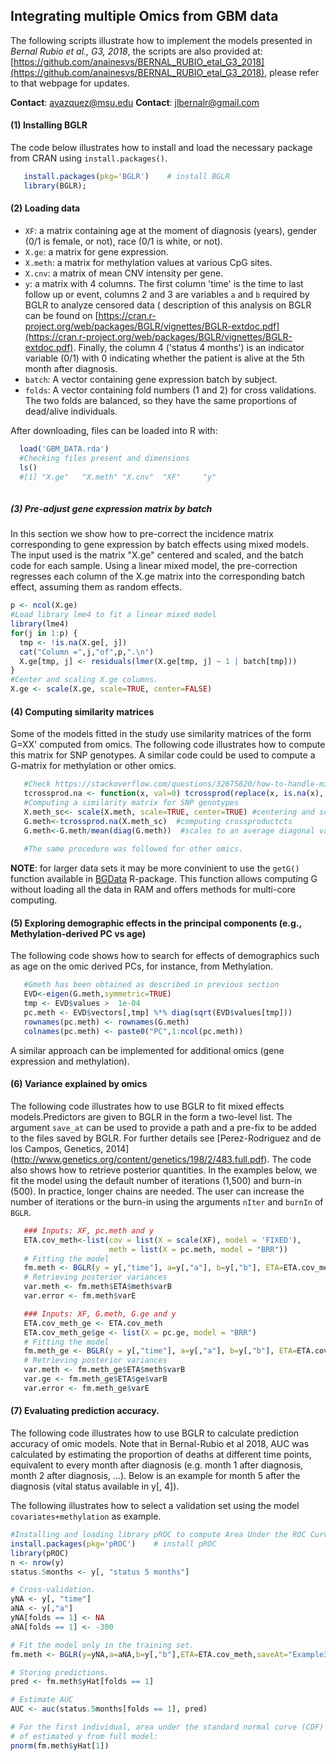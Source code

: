 ## Integrating multiple Omics from GBM data

The following scripts illustrate how to implement the models presented in *Bernal Rubio et al., G3, 2018*, the scripts are also provided at: [https://github.com/anainesvs/BERNAL_RUBIO_etal_G3_2018](https://github.com/anainesvs/BERNAL_RUBIO_etal_G3_2018), please refer to that webpage for updates.

**Contact**: avazquez@msu.edu
**Contact**: jlbernalr@gmail.com

#### (1) Installing BGLR

The code below illustrates how to install and load the necessary package from CRAN using `install.packages()`.

```R
   install.packages(pkg='BGLR')    # install BGLR
   library(BGLR); 
```  

#### (2)  Loading data

   * `XF`: a matrix containing age at the moment of diagnosis (years), gender (0/1 is female, or not), race (0/1 is white, or not). 
   * `X.ge`: a matrix for gene expression. 
   * `X.meth`: a matrix for methylation values at various CpG sites.
   * `X.cnv`: a matrix of mean CNV intensity per gene.
   * `y`: a matrix with 4 columns. The first column 'time' is the time to last follow up or event, columns 2 and 3 are variables `a` and `b` required by BGLR to analyze censored data ( description of this analysis on BGLR can be found on [https://cran.r-project.org/web/packages/BGLR/vignettes/BGLR-extdoc.pdf](https://cran.r-project.org/web/packages/BGLR/vignettes/BGLR-extdoc.pdf). Finally, the column 4 ('status 4 months') is an indicator variable (0/1) with 0 indicating whether the patient is alive at the 5th month after diagnosis.
   * `batch`: A vector containing gene expression batch by subject.
   * `folds`: A vector containing fold numbers (1 and 2) for cross validations. The two folds are balanced, so they have the same proportions of dead/alive individuals.
  
After downloading, files can be loaded into R with:

```R 
  load('GBM_DATA.rda')
  #Checking files present and dimensions
  ls()
  #[1] "X.ge"   "X.meth" "X.cnv"  "XF"     "y"   
  
```

##### (3) Pre-adjust gene expression matrix by batch

In this section we show how to pre-correct the incidence matrix corresponding to gene expression by batch effects using mixed models. The input used is the matrix "X.ge" centered and scaled, and the batch code for each sample. Using a linear mixed model, the pre-correction regresses each column of the X.ge matrix into the corresponding batch effect, assuming them as random effects.

```R
p <- ncol(X.ge)
#Load library lme4 to fit a linear mixed model
library(lme4)
for(j in 1:p) {
  tmp <- !is.na(X.ge[, j])
  cat("Column =",j,"of",p,".\n")
  X.ge[tmp, j] <- residuals(lmer(X.ge[tmp, j] ~ 1 | batch[tmp]))
}
#Center and scaling X.ge columns.
X.ge <- scale(X.ge, scale=TRUE, center=FALSE) 
```

#### (4) Computing similarity matrices

 Some of the models fitted in the study use similarity matrices of the form G=XX' 
 computed from omics. The following code illustrates how to compute this matrix for 
 SNP genotypes. A similar code could be used to compute a G-matrix for methylation 
 or other omics.
 
```R 
   #Check https://stackoverflow.com/questions/32675820/how-to-handle-missing-values-in-crossprod-in-r
   tcrossprod.na <- function(x, val=0) tcrossprod(replace(x, is.na(x), val)) 
   #Computing a similarity matrix for SNP genotypes
   X.meth_sc<- scale(X.meth, scale=TRUE, center=TRUE) #centering and scaling
   G.meth<-tcrossprod.na(X.meth_sc)  #computing crossproductcts
   G.meth<-G.meth/mean(diag(G.meth))  #scales to an average diagonal value of 1.
   
   #The same procedure was followed for other omics.
```
**NOTE**: for larger data sets it may be more convinient to use the `getG()` function available in [BGData](https://github.com/quantgen/BGData) R-package. This function allows computing G without loading all the data in RAM and offers methods for multi-core computing. 

#### (5)  Exploring demographic effects in the principal components (e.g., Methylation-derived PC vs age)

The following code shows how to search for effects of demographics such as age on the omic derived PCs, for instance, from Methylation.

```R
   #Gmeth has been obtained as described in previous section
   EVD<-eigen(G.meth,symmetric=TRUE)
   tmp <- EVD$values >  1e-04
   pc.meth <- EVD$vectors[,tmp] %*% diag(sqrt(EVD$values[tmp]))
   rownames(pc.meth) <- rownames(G.meth)
   colnames(pc.meth) <- paste0("PC",1:ncol(pc.meth))
```

A similar approach can be implemented for additional omics (gene expression and methylation).

#### (6) Variance explained by omics

The following code illustrates how to use BGLR to fit mixed effects models.Predictors are given to BGLR in the form a two-level list. The argument `save_at` can be used to provide a path and a pre-fix to be added to the files saved by BGLR. For further details see [Perez-Rodriguez and de los Campos, Genetics, 2014] (http://www.genetics.org/content/genetics/198/2/483.full.pdf). The code also shows how to retrieve posterior quantities. In the examples below, we fit the model using the default number of iterations (1,500) and burn-in (500). In practice, longer chains are needed. The user can increase the number of iterations or the burn-in using the arguments `nIter` and `burnIn` of `BGLR`.

```R
   ### Inputs: XF, pc.meth and y
   ETA.cov_meth<-list(cov = list(X = scale(XF), model = 'FIXED'),
                      meth = list(X = pc.meth, model = "BRR"))
   # Fitting the model
   fm.meth <- BGLR(y = y[,"time"], a=y[,"a"], b=y[,"b"], ETA=ETA.cov_meth, saveAt="Example_")
   # Retrieving posterior variances
   var.meth <- fm.meth$ETA$meth$varB
   var.error <- fm.meth$varE
```

```R
   ### Inputs: XF, G.meth, G.ge and y
   ETA.cov_meth_ge <- ETA.cov_meth
   ETA.cov_meth_ge$ge <- list(X = pc.ge, model = "BRR")
   # Fitting the model
   fm.meth_ge <- BGLR(y = y[,"time"], a=y[,"a"], b=y[,"b"], ETA=ETA.cov_meth_ge, saveAt="Example2_")
   # Retrieving posterior variances
   var.meth <- fm.meth_ge$ETA$meth$varB
   var.ge <- fm.meth_ge$ETA$ge$varB
   var.error <- fm.meth_ge$varE
```


#### (7)  Evaluating prediction accuracy.

The following code illustrates how to use BGLR to calculate prediction accuracy of omic models. Note that in Bernal-Rubio et al 2018, AUC was calculated by estimating the proportion of deaths at different time points, equivalent to every month after diagnosis (e.g. month 1 after diagnosis, month 2 after diagnosis, ...). Below is an example for month 5 after the diagnosis (vital status available in y[, 4]).

The following illustrates how to select a validation set using the model `covariates+methylation` as example.

```R
#Installing and loading library pROC to compute Area Under the ROC Curve.
install.packages(pkg='pROC')    # install pROC
library(pROC)
n <- nrow(y)
status.5months <- y[, "status 5 months"]

# Cross-validation.
yNA <- y[, "time"]
aNA <- y[,"a"]
yNA[folds == 1] <- NA
aNA[folds == 1] <- -300

# Fit the model only in the training set.
fm.meth <- BGLR(y=yNA,a=aNA,b=y[,"b"],ETA=ETA.cov_meth,saveAt="Example3_")

# Storing predictions.
pred <- fm.meth$yHat[folds == 1]

# Estimate AUC
AUC <- auc(status.5months[folds == 1], pred)

# For the first individual, area under the standard normal curve (CDF) 
# of estimated y from full model:
pnorm(fm.meth$yHat[1])

```
